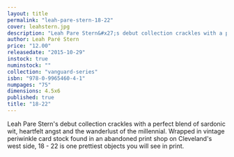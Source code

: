 ```yaml
---
layout: title
permalink: "leah-pare-stern-18-22"
cover: leahstern.jpg
description: "Leah Pare Stern&#x27;s debut collection crackles with a perfect blend of sardonic wit, heartfelt angst and the wanderlust of the millennial. Wrapped in vintage periwinkle card stock found in an abandoned print shop on Cleveland&#x27;s west side, 18 - 22 is one prettiest objects you will see in print."
author: Leah Paré Stern
price: "12.00"
releasedate: "2015-10-29"
instock: true
numinstock: ""
collection: "vanguard-series"
isbn: "978-0-9965460-4-1"
numpages: "75"
dimensions: 4.5x6
published: true
title: "18-22"
---
```




Leah Pare Stern's debut collection crackles with a perfect blend of sardonic wit, heartfelt angst and the wanderlust of the millennial. Wrapped in vintage periwinkle card stock found in an abandoned print shop on Cleveland's west side, 18 - 22 is one prettiest objects you will see in print.
